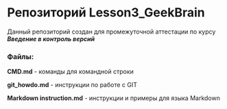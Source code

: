 ﻿# Репозиторий Lesson3_GeekBrain

Данный репозиторий создан для промежуточной аттестации по курсу 
**_Введение в контроль версий_**

### Файлы:
**CMD.md** - команды для командной строки

**git_howdo.md** - инструкции по работе с GIT

**Markdown instruction.md** - инструкции и примеры для языка Markdown
